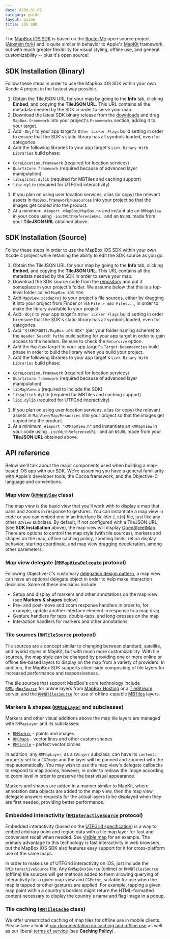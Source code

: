 ```yaml
---
date: 0200-01-02
category: guide
layout: guide
title: iOS SDK
---
```

The [MapBox iOS SDK](https://github.com/mapbox/mapbox-ios-sdk) is based on the [Route-Me](https://github.com/route-me/route-me) open source project ([Alpstein fork](https://github.com/Alpstein/route-me)) and is quite similar in behavior to Apple's [MapKit](https://developer.apple.com/library/ios/#documentation/MapKit/Reference/MapKit_Framework_Reference) framework, but with much greater flexibility for visual styling, offline use, and general customizability -- plus it's open source! 

## SDK Installation (Binary)

Follow these steps in order to use the MapBox iOS SDK within your own Xcode 4 project in the fastest way possible. 

 1. Obtain the TileJSON URL for your map by going to the **Info** tab, clicking **Embed**, and copying the **TileJSON URL**. This URL contains all the metadata needed by the SDK in order to serve your map. 
 1. Download the latest SDK binary release from the [downloads](https://github.com/mapbox/mapbox-ios-sdk/downloads) and drag `MapBox.framework` into your project's `Frameworks` section, adding it to your target. 
 1. Add `-ObjC` to your app target's `Other Linker Flags` build setting in order to ensure that the SDK's static library has all symbols loaded, even for categories. 
 1. Add the following libraries to your app target's `Link Binary With Libraries` build phase: 
   * `CoreLocation.framework` (required for location services)
   * `QuartzCore.framework` (required because of advanced layer manipulation)
   * `libsqlite3.dylib` (required for MBTiles and caching support)
   * `libz.dylib` (required for UTFGrid interactivity)
 1. If you plan on using user location services, alias (or copy) the relevant assets in `MapBox.framework/Resources` into your project so that the images get copied into the product. 
 1. At a minimum, `#import <MapBox/MapBox.h>` and instantiate an `RMMapView` in your code using `-initWithReferenceURL:` and an `NSURL` made from your **TileJSON URL** obtained above. 

## SDK Installation (Source)

Follow these steps in order to use the MapBox iOS SDK within your own Xcode 4 project while retaining the ability to edit the SDK source as you go.  

 1. Obtain the TileJSON URL for your map by going to the **Info** tab, clicking **Embed**, and copying the **TileJSON URL**. This URL contains all the metadata needed by the SDK in order to serve your map. 
 1. Download the SDK source code from the [repository](https://github.com/mapbox/mapbox-ios-sdk) and put it someplace in your project's folder. We assume below that this is a top-level folder called `MapBox-iOS-SDK`. 
 1. Add `MapView.xcodeproj` to your project's file sources, either by dragging it into your project from Finder or via `File > Add Files...`, in order to make the library available to your project. 
 1. Add `-ObjC` to your app target's `Other Linker Flags` build setting in order to ensure that the SDK's static library has all symbols loaded, even for categories. 
 1. Add `"$(SRCROOT)/MapBox-iOS-SDK"` (per your folder naming scheme) to the `Header Search Paths` build setting for your app target in order to gain access to the headers. Be sure to check the `Recursive` option. 
 1. Add the `MapView` target to your app target's `Target Dependencies` build phase in order to build the library when you build your project. 
 1. Add the following libraries to your app target's `Link Binary With Libraries` build phase: 
   * `CoreLocation.framework` (required for location services)
   * `QuartzCore.framework` (required because of advanced layer manipulation)
   * `libMapView.a` (required to include the SDK)
   * `libsqlite3.dylib` (required for MBTiles and caching support)
   * `libz.dylib` (required for UTFGrid interactivity)
 1. If you plan on using user location services, alias (or copy) the relevant assets in `MapView/Map/Resources` into your project so that the images get copied into the product. 
 1. At a minimum, `#import "RMMapView.h"` and instantiate an `RMMapView` in your code using `-initWithReferenceURL:` and an `NSURL` made from your **TileJSON URL** obtained above. 

## API reference

Below we'll talk about the major components used when building a map-based iOS app with our SDK. We're assuming you have a general familiarity with Apple's developer tools, the Cocoa framework, and the Objective-C language and conventions. 

### Map view ([`RMMapView`](https://github.com/mapbox/mapbox-ios-sdk/blob/develop/MapView/Map/RMMapView.h) class)

The map view is the basic view that you'll work with to display a map that pans and zooms in response to gestures. You can instantiate a map view in code or you can embed one in an Interface Builder (`.xib`) file, just like any other `UIView` subclass. By default, if not configured with a TileJSON URL (see **SDK Installation** above), the map view will display [OpenStreetMap](http://www.openstreetmap.org/). There are options to control the map style (with tile sources), markers and shapes on the map, offline caching policy, zooming limits, retina display behavior, starting coordinate, and map view dragging deceleration, among other parameters. 

### Map view delegate ([`RMMapViewDelegate`](https://github.com/mapbox/mapbox-ios-sdk/blob/develop/MapView/Map/RMMapViewDelegate.h) protocol)

Following Objective-C's customary [delegation design pattern](https://developer.apple.com/library/ios/#documentation/General/Conceptual/DevPedia-CocoaCore/Delegation.html), a map view can have an optional delegate object in order to help make interaction decisions. Some of these decisions include: 

 * Setup and display of markers and other annotations on the map view (see **Markers & shapes** below)
 * Pre- and post-move and zoom response handlers in order to, for example, update another interface element in response to a map drag
 * Gesture handlers for taps, double-taps, and long-presses on the map
 * Interaction handlers for markers and other annotations

### Tile sources ([`RMTileSource`](https://github.com/mapbox/mapbox-ios-sdk/blob/develop/MapView/Map/RMTileSource.h) protocol)

Tile sources are a concept similar to changing between standard, satellite, and hybrid styles in MapKit, but with much more customizability. With tile sources, the map style can be changed by providing one or more online or offline tile-based layers to display on the map from a variety of providers. In addition, the MapBox SDK supports client-side compositing of tile layers for increased performance and responsiveness. 

The tile sources that support MapBox's core technology include [`RMMapBoxSource`](https://github.com/mapbox/mapbox-ios-sdk/blob/develop/MapView/Map/RMMapBoxSource.h) for online layers from [MapBox Hosting](http://mapbox.com/plans/) or a [TileStream](https://github.com/mapbox/tilestream) server, and the [`RMMBTilesSource`](https://github.com/mapbox/mapbox-ios-sdk/blob/develop/MapView/Map/RMMBTilesSource.h) for use of offline-capable [MBTiles](http://mapbox.com/mbtiles-spec/) layers. 

### Markers & shapes ([`RMMapLayer`](https://github.com/mapbox/mapbox-ios-sdk/blob/develop/MapView/Map/RMMapLayer.h) and subclasses)

Markers and other visual additions above the map tile layers are managed with `RMMapLayer` and its subclasses: 

 * [`RMMarker`](https://github.com/mapbox/mapbox-ios-sdk/blob/develop/MapView/Map/RMMarker.h) - points and images
 * [`RMShape`](https://github.com/mapbox/mapbox-ios-sdk/blob/develop/MapView/Map/RMShape.h) - vector lines and other custom shapes
 * [`RMCircle`](https://github.com/mapbox/mapbox-ios-sdk/blob/develop/MapView/Map/RMCircle.h) - perfect vector circles

In addition, any `RMMapLayer`, as a `CALayer` subclass, can have its `contents` property set to a `CGImage` and the layer will be panned and zoomed with the map automatically. You may wish to use the map view's delegate callbacks to respond to map zooms, however, in order to redraw the image according to zoom level in order to preserve the best visual appearance. 

Markers and shapes are added in a manner similar to MapKit, where annotation data objects are added to the map view, then the map view delegate answers requests for the actual layers to be displayed when they are first needed, providing better performance. 

### Embedded interactivity ([`RMInteractiveSource`](https://github.com/mapbox/mapbox-ios-sdk/blob/develop/MapView/Map/RMInteractiveSource.h) protocol)

Embedded interactivity (based on the [UTFGrid specification](http://mapbox.com/mbtiles-spec/utfgrid/)) is a way to embed arbitrary point and region data with a tile map layer for fast and convenient recall when needed. See [visible map](http://mapbox.com/demo/visiblemap/) for an example. The primary advantage to this technology is fast interactivity in web browsers, but the MapBox iOS SDK also features easy support for it for cross-platform use of the same maps. 

In order to make use of UTFGrid interactivity on iOS, just include the `RMInteractiveSource` file. Any `RMMapBoxSource` (online) or `RMMBTilesSource` (offline) tile sources will get methods added to them allowing querying of interactivity for a given map view and `CGPoint`, suitable for use when the map is tapped or other gestures are applied. For example, tapping a given map point within a country's borders might return the HTML-formatted content necessary to display the country's name and flag image in a popup. 

### Tile caching ([`RMTileCache`](https://github.com/mapbox/mapbox-ios-sdk/blob/develop/MapView/Map/RMTileCache.h) class)

We offer unrestricted caching of map tiles for offline use in mobile clients. Please take a look at [our documentation on caching and offline use](/mobile/docs/offline/) as well as our liberal [terms of service](/tos/) (see **Caching Policy**). 
